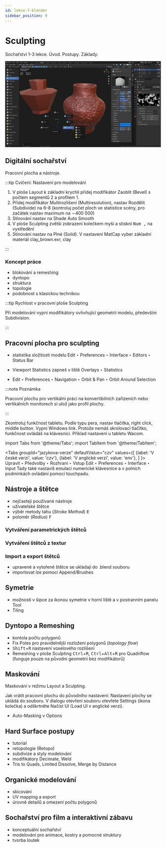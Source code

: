 ```yaml
---
id: lekce-7-blender
sidebar_position: 9
---
```


# Sculpting
Sochařství 1-3 lekce. Úvod. Postupy. Základy.

![image](./images/blender-sculpting.png)

## Digitální sochařství
Pracovní plocha a nástroje.

:::tip Cvičení: Nastavení pro modelování

1. V ploše Layout k základní krychli přidej modifikátor Zaoblit (Bevel) s počtem segmentů 2 a profilem 1.
2.  Přidej modifikátor Multirozlišení (Multiresolution), nastav Rozdělit (Subdivide) na 6-8 (kontroluj počet ploch ve statistice scény, pro začátek nastav maximum na ∼400 000)
3. Stínování nastav na Shade Auto Smooth
4. V ploše Sculpting zvětši zobrazení kolečkem myši a stiskni <kbd>Num ,</kbd> na vystředění
5. Stínování nastav na Plné (Solid). V nastavení MatCap vyber základní materiál clay_brown.exr, clay

:::

### Koncept práce
- blokování a remeshing
- dyntopo
- struktura
- topologie
- podobnost s klasickou technikou

:::tip Rychlost v pracovní ploše Sculpting

 Při modelování vypni modifikátory ovlivňující geometrii modelu, především Subdivision.

:::

## Pracovní plocha pro sculpting

- statistika složitosti modelu Edit ‣ Preferences ‣ Interface   ‣ Editors ‣ Status Bar
- Viewport Statistics zapneš v liště Overlays ‣ Statistics

- Edit ‣ Preferences ‣ Navigation ‣ Orbit & Pan ‣ Orbit Around Selection

:::note Poznámka

 Pracovní plochu pro vertikálni práci na konvertibilních zařízeních nebo vertikálních monitorech si ulož jako profil plochy.

:::

Zkontroluj funkčnost tabletu. Podle typu pera, nastav tlačítka, right click, middle button. Vypni Windows link. Protože nemáš skrolovací tlačítko, funkčnost ovládáš na klávesnici. Příklad nastavení u tabletu Wacom.

import Tabs from '@theme/Tabs';
import TabItem from '@theme/TabItem';

<Tabs
  groupId="jazykova-verze"
  defaultValue="czv"
  values={[
    {label: 'V české verzi', value: 'czv'},
    {label: 'V anglické verzi', value: 'env'},
  ]
}>
<TabItem value="czv">Upravit ‣ Předvolby ‣ Rozhraní ‣ Vstup</TabItem>
<TabItem value="env">Edit ‣ Preferences ‣ Interface ‣ Input</TabItem>
</Tabs>
Tady také nastavíš emulaci numerické klávesnice a v polních podmínkách ovládání pomocí touchpadu.

## Nástroje a štětce
- nejčasteji používané nástroje
- uživatelské štětce
- výběr metody tahu (*Stroke Method*) <kbd>E</kbd>
- poloměr (*Radius*) <kbd>F</kbd>

### Vytváření parametrických štětců
### Vytváření štětců z textur
### Import a export štětců
- upravené a vytořené štětce se ukládají do .blend souboru
- importovat lze pomocí Append/Brushes

## Symetrie

- možnosti v šipce za ikonou symetrie v horní liště a v postranním panelu Tool
- Tiling

## Dyntopo a Remeshing

- kontola počtu polygonů
- Fix Poles pro pravidelnější rozložení polygonů (*topology flow*)
- <kbd>Shift</kbd>+<kbd>R</kbd> nastavení voxelového rozlišení
- Remeshing v ploše Sculpting <kbd>Ctrl</kbd>+<kbd>R</kbd>, <kbd>Ctrl</kbd>+<kbd>Alt</kbd>+<kbd>R</kbd> pro Quadriflow (funguje pouze na původní geometrii bez modifikátorů)


## Maskování
Maskování v režimu Layout a Sculpting.

Jak vrátit pracovní plochu do původního nastavení: Nastavení plochy se ukládá do souboru. V dialogu  otevření souboru otevřete Settings (ikona kolečka) a odškrtněte Načíst UI (Load UI v anglické verzi).

- Auto-Masking v Options

## Hard Surface postupy

- tutorial
- retopologie (Retopo)
- subdivize a styly modelování
- modifikátory Decimate, Weld
- Tris to Quads, Limited Dissolve, Merge by Distance

## Organické modelování

- skicování
- UV mapping a export
- úrovně detailů a omezení počtu polygonů

## Sochařství pro film a interaktivní zábavu

- konceptuální sochařství
- modelování pro animace, kostry a pomocné struktury
- tvorba loutek
